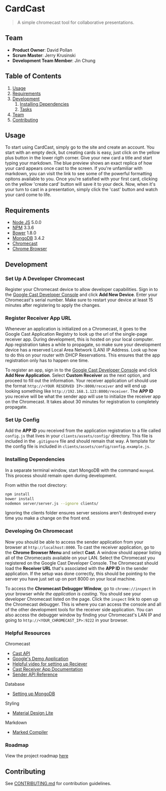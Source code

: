 # CardCast

> A simple chromecast tool for collaborative presentations.

## Team

  - __Product Owner__: David Pollan
  - __Scrum Master__: Jerry Krusinski
  - __Development Team Member__: Jin Chung

## Table of Contents

1. [Usage](#Usage)
1. [Requirements](#requirements)
1. [Development](#development)
    1. [Installing Dependencies](#installing-dependencies)
    1. [Tasks](#tasks)
1. [Team](#team)
1. [Contributing](#contributing)

## Usage

To start using CardCast, simply go to the site and create an account. You start with an empty deck, but creating cards is easy, just click on the yellow plus button in the lower rigth corner. Give your new card a title and start typing your markdown. The blue preview shows an exact replica of how your card appears once cast to the screen. If you're unfamiliar with markdown, you can visit the link to see some of the powerful formatting opitons available to you. Once you're satisfied with your first card, clicking on the yellow 'create card' button will save it to your deck. Now, when it's your turn to cast in a presentation, simply click the 'cast' button and watch your card come to life.

## Requirements

- [Node JS](http://nodejs.org) 5.0.0
- [NPM](http://npmjs.com) 3.3.6
- [Bower](http://bower.io) 1.8.0
- [MongoDB](http://mongodb.com) 3.4.2
- [Chromecast](https://www.google.com/intl/en_us/chromecast/)
- [Chrome Browser](https://www.google.com/chrome/)

## Development

### Set Up A Developer Chromecast

Register your Chromecast device to allow developer capabilities. Sign in to the [Google Cast Developer Console](https://cast.google.com/publish/#/overview) and click __Add New Device__. Enter your Chromecast's serial number. Make sure to restart your device at least 15 minutes after registering to apply the changes.

### Register Receiver App URL

Whenever an application is initialized on a Chromecast, it goes to the Google Cast Application Registry to look up the url of the single-page receiver app. During development, this is hosted on your local computer. App registration takes a while to propagate, so make sure your development device has a reserved Local Area Network (LAN) IP Address. Look up how to do this on your router with DHCP Reservations. This ensures that the app registration only has to happen one time.

To register an app, sign in to the [Google Cast Developer Console](https://cast.google.com/publish/#/overview) and click __Add New Application__. Select __Custom Receiver__ as the next option, and proceed to fill out the information. Your receiver application url should use the format `http://<YOUR RESERVED IP>:8000/receiver` and will end up looking something like `http://192.168.1.123:8000/receiver`. The __APP ID__ you receive will be what the sender app will use to initialize the receiver app on the Chromecast. It takes about 30 minutes for registration to completely propagate.

### Set Up Config

Add the __APP ID__ you received from the application registration to a file called `config.js` that lives in your `clients/assets/config/` directory. This file is included in the `.gitignore` file and should remain that way. A template for the config file is included in `clients/assets/config/config.example.js`.

### Installing Dependencies

In a separate terminal window, start MongoDB with the command `mongod`. This process should remain open during development.

From within the root directory:

```sh
npm install
bower install
nodemon server/server.js --ignore clients/
```

Ignoring the clients folder ensures server sessions aren't destroyed every time you make a change on the front end.

### Developing On Chromecast

Now you should be able to access the sender application from your browser at `http://localhost:8000`. To cast the receiver application, go to the __Chrome Browser Menu__ and select __Cast__. A window should appear listing all of the Chromecasts available on your LAN. Select the Chromecast you registered on the Google Cast Developer Console. The Chromecast should load the __Receiver URL__ that's associated with the __APP ID__ in the sender application. If the setup was done correctly, this should be pointing to the server you have just set up on port 8000 on your local machine.

To access the __Chromecast Debugger Window__, go to `chrome://inspect` in your browser _while the application is casting_. You should see your developer Chromecast listed on the page. Click the `inspect` link to open up the Chromecast debugger. This is where you can access the console and all of the other development tools for the receiver side application. You can also access the debugger window by finding your Chromecast's LAN IP and going to `http://<YOUR_CHROMECAST_IP>:9222` in your browser. 


### Helpful Resources

Chromecast

* [Cast API](https://developers.google.com/cast/docs/developers)
* [Google's Demo Application](https://github.com/googlecast/CastHelloText-chrome)
* [Helpful video for setting up Reciever](https://www.youtube.com/watch?v=clhnfUMuhN8)
* [Cast Receiver App Documentation](https://developers.google.com/cast/docs/custom_receiver)
* [Sender API Reference](https://developers.google.com/cast/docs/reference/chrome/)

Database

* [Setting up MongoDB](https://treehouse.github.io/installation-guides/mac/mongo-mac.html)

Styling
* [Material Design Lite](https://getmdl.io/)

Markdown 
* [Marked Compiler](https://www.npmjs.com/package/marked)

### Roadmap

View the project roadmap [here](https://github.com/pegatech/cardcast/issues)


## Contributing

See [CONTRIBUTING.md](CONTRIBUTING.md) for contribution guidelines.

